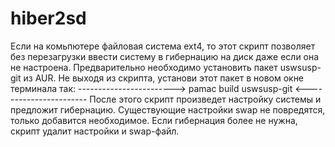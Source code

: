 # hiber2sd
Если  на  комьпютере  файловая  система  ext4, то этот скрипт позволяет без
перезагрузки ввести систему в гибернацию на диск даже если она не настроена.
Предварительно     необходимо   установить   пакет   uswsusp-git   из   AUR.
Не  выходя  из  скрипта,  установи  этот  пакет  в новом окне терминала так:
------------------------>  pamac build uswsusp-git  <-----------------------
После  этого  скрипт  произведет  настройку  системы и предложит гибернацию.
Существующие   настройки  swap не повредятся, только добавится  необходимое.
Если  гибернация  более  не  нужна, скрипт  удалит  настройки  и  swap-файл.
